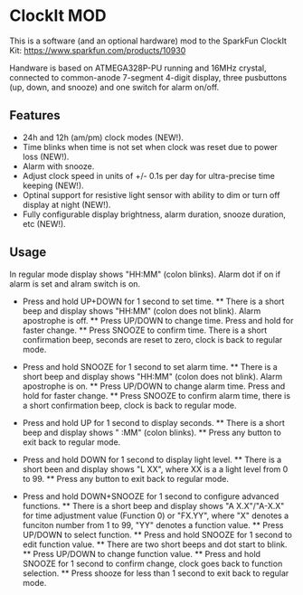ClockIt MOD
===========

This is a software (and an optional hardware) mod to the SparkFun ClockIt Kit:
https://www.sparkfun.com/products/10930

Handware is based on ATMEGA328P-PU running and 16MHz crystal,
connected to common-anode 7-segment 4-digit display, three pusbuttons (up, down, and snooze)
and one switch for alarm on/off.

Features
--------

* 24h and 12h (am/pm) clock modes (NEW!).
* Time blinks when time is not set when clock was reset due to power loss (NEW!).
* Alarm with snooze.
* Adjust clock speed in units of +/- 0.1s per day for ultra-precise time keeping (NEW!).
* Optinal support for resistive light sensor with ability to dim or turn off display at night (NEW!).
* Fully configurable display brightness, alarm duration, snooze duration, etc (NEW!).

Usage
-----

In regular mode display shows "HH:MM" (colon blinks). Alarm dot if on if alarm is set and alram switch is on.

* Press and hold UP+DOWN for 1 second to set time. 
** There is a short beep and display shows "HH:MM" (colon does not blink). Alarm apostrophe is off.
** Press UP/DOWN to change time. Press and hold for faster change.
** Press SNOOZE to confirm time. There is a short confirmation beep, seconds are reset to zero, clock is back to regular mode.

* Press and hold SNOOZE for 1 second to set alarm time.
** There is a short beep and display shows "HH:MM" (colon does not blink). Alarm apostrophe is on.
** Press UP/DOWN to change alarm time. Press and hold for faster change.
** Press SNOOZE to confirm alarm time, there is a short confirmation beep, clock is back to regular mode.

* Press and hold UP for 1 second to display seconds.
** There is a short beep and display shows "  :MM" (colon blinks).
** Press any button to exit back to regular mode.

* Press and hold DOWN for 1 second to display light level.
** There is a short been and display shows "L  XX", where XX is a a light level from 0 to 99.
** Press any button to exit back to regular mode.

* Press and hold DOWN+SNOOZE for 1 second to configure advanced functions.
** There is a short beep and display shows "A X.X"/"A-X.X" for time adjustment value (Function 0) or
   "FX.YY", where "X" denotes a funciton number from 1 to 99, "YY" denotes a function value.
** Press UP/DOWN to select function.
** Press and hold SNOOZE for 1 second to edit function value. 
** There are two short beeps and dot start to blink.
** Press UP/DOWN to change function value.
** Press and hold SNOOZE for 1 second to confirm change, clock goes back to function selection.
** Press shooze for less than 1 second to exit back to regular mode.

